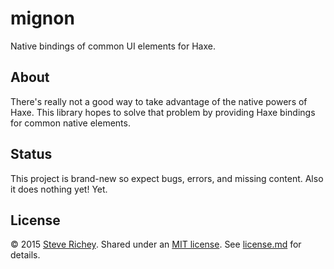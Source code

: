 # mignon

Native bindings of common UI elements for Haxe.

## About

There's really not a good way to take advantage of the native powers of Haxe. This library hopes to solve that problem by providing Haxe bindings for common native elements.

## Status

This project is brand-new so expect bugs, errors, and missing content. Also it does nothing yet! Yet.

## License

&copy; 2015 [Steve Richey](https://github.com/steverichey). Shared under an [MIT license](https://tldrlegal.com/license/mit-license). See [license.md](./license.md) for details.
